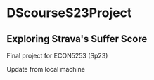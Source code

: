 # DScourseS23Project
## Exploring Strava's Suffer Score
Final project for ECON5253 (Sp23)



Update from local machine
